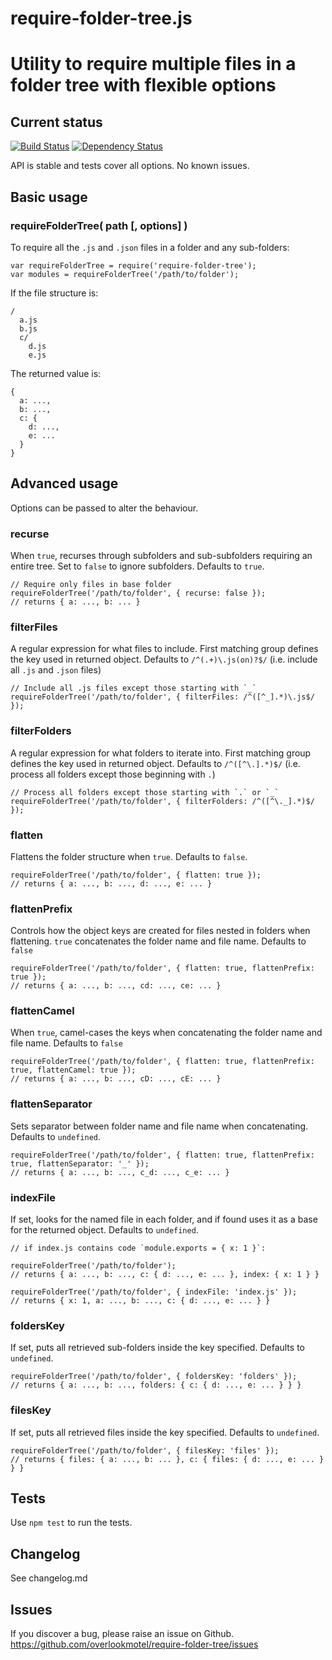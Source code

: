# require-folder-tree.js

# Utility to require multiple files in a folder tree with flexible options

## Current status

[![Build Status](https://secure.travis-ci.org/overlookmotel/require-folder-tree.png?branch=master)](http://travis-ci.org/overlookmotel/require-folder-tree)
[![Dependency Status](https://david-dm.org/overlookmotel/require-folder-tree.png)](https://david-dm.org/overlookmotel/require-folder-tree)

API is stable and tests cover all options. No known issues.

## Basic usage

### requireFolderTree( path [, options] )

To require all the `.js` and `.json` files in a folder and any sub-folders:

	var requireFolderTree = require('require-folder-tree');
	var modules = requireFolderTree('/path/to/folder');

If the file structure is:

	/
	  a.js
	  b.js
	  c/
	    d.js
	    e.js

The returned value is:

	{
	  a: ...,
	  b: ...,
	  c: {
	    d: ...,
	    e: ...
	  }
	}

## Advanced usage

Options can be passed to alter the behaviour.

### recurse

When `true`, recurses through subfolders and sub-subfolders requiring an entire tree. Set to `false` to ignore subfolders.
Defaults to `true`.

	// Require only files in base folder
	requireFolderTree('/path/to/folder', { recurse: false });
	// returns { a: ..., b: ... }

### filterFiles

A regular expression for what files to include. First matching group defines the key used in returned object.
Defaults to `/^(.+)\.js(on)?$/` (i.e. include all `.js` and `.json` files)

	// Include all .js files except those starting with `_`
	requireFolderTree('/path/to/folder', { filterFiles: /^([^_].*)\.js$/ });

### filterFolders

A regular expression for what folders to iterate into. First matching group defines the key used in returned object.
Defaults to `/^([^\.].*)$/` (i.e. process all folders except those beginning with `.`)

	// Process all folders except those starting with `.` or `_`
	requireFolderTree('/path/to/folder', { filterFolders: /^([^\._].*)$/ });

### flatten

Flattens the folder structure when `true`.
Defaults to `false`.

	requireFolderTree('/path/to/folder', { flatten: true });
	// returns { a: ..., b: ..., d: ..., e: ... }

### flattenPrefix

Controls how the object keys are created for files nested in folders when flattening.
`true` concatenates the folder name and file name.
Defaults to `false`

	requireFolderTree('/path/to/folder', { flatten: true, flattenPrefix: true });
	// returns { a: ..., b: ..., cd: ..., ce: ... }

### flattenCamel

When `true`, camel-cases the keys when concatenating the folder name and file name.
Defaults to `false`

	requireFolderTree('/path/to/folder', { flatten: true, flattenPrefix: true, flattenCamel: true });
	// returns { a: ..., b: ..., cD: ..., cE: ... }

### flattenSeparator

Sets separator between folder name and file name when concatenating.
Defaults to `undefined`.

	requireFolderTree('/path/to/folder', { flatten: true, flattenPrefix: true, flattenSeparator: '_' });
	// returns { a: ..., b: ..., c_d: ..., c_e: ... }

### indexFile

If set, looks for the named file in each folder, and if found uses it as a base for the returned object.
Defaults to `undefined`.

	// if index.js contains code `module.exports = { x: 1 }`:
	
	requireFolderTree('/path/to/folder');
	// returns { a: ..., b: ..., c: { d: ..., e: ... }, index: { x: 1 } }
	
	requireFolderTree('/path/to/folder', { indexFile: 'index.js' });
	// returns { x: 1, a: ..., b: ..., c: { d: ..., e: ... } }

### foldersKey

If set, puts all retrieved sub-folders inside the key specified.
Defaults to `undefined`.

	requireFolderTree('/path/to/folder', { foldersKey: 'folders' });
	// returns { a: ..., b: ..., folders: { c: { d: ..., e: ... } } }

### filesKey

If set, puts all retrieved files inside the key specified.
Defaults to `undefined`.

	requireFolderTree('/path/to/folder', { filesKey: 'files' });
	// returns { files: { a: ..., b: ... }, c: { files: { d: ..., e: ... } } }

## Tests

Use `npm test` to run the tests.

## Changelog

See changelog.md

## Issues

If you discover a bug, please raise an issue on Github. https://github.com/overlookmotel/require-folder-tree/issues
